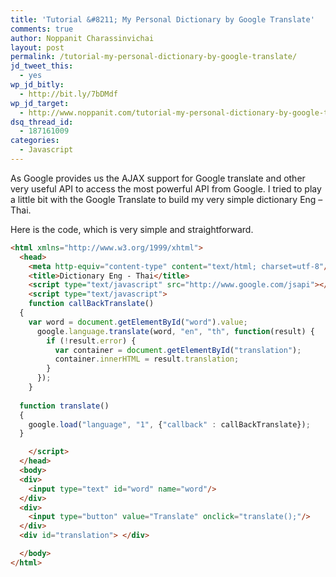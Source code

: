 ```yaml
---
title: 'Tutorial &#8211; My Personal Dictionary by Google Translate'
comments: true
author: Noppanit Charassinvichai
layout: post
permalink: /tutorial-my-personal-dictionary-by-google-translate/
jd_tweet_this:
  - yes
wp_jd_bitly:
  - http://bit.ly/7bDMdf
wp_jd_target:
  - http://www.noppanit.com/tutorial-my-personal-dictionary-by-google-translate/
dsq_thread_id:
  - 187161009
categories:
  - Javascript
---
```

As Google provides us the AJAX support for Google translate and other very useful API to access the most powerful API from Google. I tried to play a little bit with the Google Translate to build my very simple dictionary Eng &#8211; Thai. 

Here is the code, which is very simple and straightforward.

``` html
<html xmlns="http://www.w3.org/1999/xhtml">
  <head>
    <meta http-equiv="content-type" content="text/html; charset=utf-8"/>
    <title>Dictionary Eng - Thai</title>
    <script type="text/javascript" src="http://www.google.com/jsapi"></script>
    <script type="text/javascript">
    function callBackTranslate() 
  {
    var word = document.getElementById("word").value;
      google.language.translate(word, "en", "th", function(result) {
        if (!result.error) {
          var container = document.getElementById("translation");
          container.innerHTML = result.translation;
        }
      });
    }
  
  function translate()
  {
    google.load("language", "1", {"callback" : callBackTranslate});
  }

    </script>
  </head>
  <body>
  <div>
    <input type="text" id="word" name="word"/>
  </div>
  <div>
    <input type="button" value="Translate" onclick="translate();"/>
  </div>
  <div id="translation"> </div>

  </body>
</html>
```
